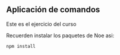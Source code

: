 ## Aplicación de comandos

Este es el ejercicio del curso

Recuerden instalar los paquetes de Noe asi:

```
npm install
```
